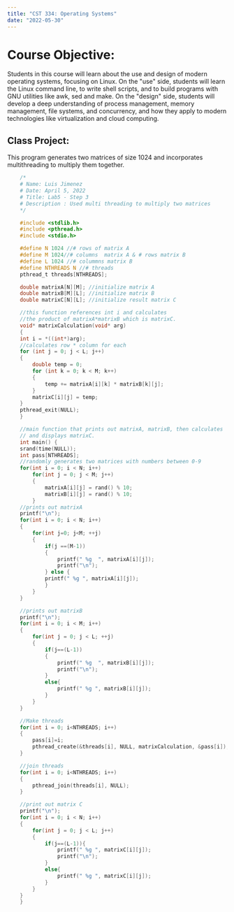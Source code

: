 ```yaml
---
title: "CST 334: Operating Systems"
date: "2022-05-30"
---
```


# Course Objective:
Students in this course will learn about the use and design of modern operating systems,
focusing on Linux. On the "use" side, students will learn the Linux command line,
to write shell scripts, and to build programs with GNU utilities like awk, sed and make.
On the "design" side, students will develop a deep understanding of process management,
memory management, file systems, and concurrency, and how they apply to modern technologies
like virtualization and cloud computing.

## Class Project:
This program generates two matrices of size 1024 and incorporates multithreading to multiply
them together.

``` C
    /*
    # Name: Luis Jimenez
    # Date: April 5, 2022
    # Title: Lab5 - Step 3
    # Description : Used multi threading to multiply two matrices
    */

    #include <stdlib.h>
    #include <pthread.h>
    #include <stdio.h>

    #define N 1024 //# rows of matrix A
    #define M 1024//# columns  matrix A & # rows matrix B
    #define L 1024 //# colummns matrix B
    #define NTHREADS N //# threads
    pthread_t threads[NTHREADS];

    double matrixA[N][M]; //initialize matrix A
    double matrixB[M][L]; //initialize matrix B
    double matrixC[N][L]; //initialize result matrix C

    //this function references int i and calculates 
    //the product of matrixA*matrixB which is matrixC.
    void* matrixCalculation(void* arg)
    {
    int i = *((int*)arg);
    //calculates row * column for each
    for (int j = 0; j < L; j++)
    {
        double temp = 0;
        for (int k = 0; k < M; k++)
        {
            temp += matrixA[i][k] * matrixB[k][j];
        } 
        matrixC[i][j] = temp;
    }
    pthread_exit(NULL);
    }

    //main function that prints out matrixA, matrixB, then calculates
    // and displays matrixC.
    int main() {
    srand(time(NULL));
    int pass[NTHREADS];
    //randomly generates two matrices with numbers between 0-9
    for(int i = 0; i < N; i++)
        for(int j = 0; j < M; j++)
        {
            matrixA[i][j] = rand() % 10;
            matrixB[i][j] = rand() % 10;
        }
    //prints out matrixA
    printf("\n");
    for(int i = 0; i < N; i++)
    {
        for(int j=0; j<M; ++j) 
        {
            if(j ==(M-1))
            {
                printf(" %g  ", matrixA[i][j]);
                printf("\n");
            } else {
            printf(" %g ", matrixA[i][j]);
            }
        }
    }

    //prints out matrixB
    printf("\n");
    for(int i = 0; i < M; i++)
    {
        for(int j = 0; j < L; ++j) 
        {
            if(j==(L-1))
            {
                printf(" %g  ", matrixB[i][j]);
                printf("\n");
            }
            else{
                printf(" %g ", matrixB[i][j]);
            }
        } 
    }

    //Make threads
    for(int i = 0; i<NTHREADS; i++)
    {
        pass[i]=i;
        pthread_create(&threads[i], NULL, matrixCalculation, &pass[i]);
    }

    //join threads
    for(int i = 0; i<NTHREADS; i++)
    {
        pthread_join(threads[i], NULL);
    } 

    //print out matrix C
    printf("\n");
    for(int i = 0; i < N; i++)
    {
        for(int j = 0; j < L; j++)
        {
            if(j==(L-1)){
                printf(" %g ", matrixC[i][j]);
                printf("\n");
            }
            else{
                printf(" %g ", matrixC[i][j]);
            }
        }
    }
    }  
```